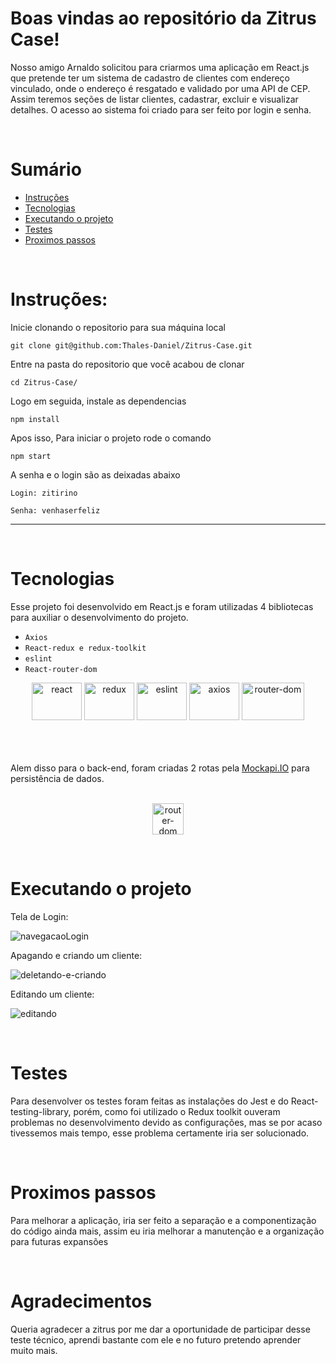 # Boas vindas ao repositório da Zitrus Case!


Nosso amigo Arnaldo solicitou para criarmos uma aplicação em React.js que
pretende ter um sistema de cadastro de clientes com endereço vinculado,
onde o endereço é resgatado e validado por uma API de CEP. Assim teremos seções de listar
clientes, cadastrar, excluir e visualizar detalhes. O acesso ao sistema foi criado para 
ser feito por login e senha.

<p>&nbsp</p>

# Sumário
- [Instruções](#instruções)
- [Tecnologias](#tecnologias)
- [Executando o projeto](#executando-o-projeto)
- [Testes](#Testes)
- [Proximos passos](#proximos-passos)

<p>&nbsp</p>

# Instruções:

Inicie clonando o repositorio para sua máquina local 
~~~
git clone git@github.com:Thales-Daniel/Zitrus-Case.git
~~~
Entre na pasta do repositorio que você acabou de clonar
~~~
cd Zitrus-Case/
~~~
Logo em seguida, instale as dependencias
~~~
npm install
~~~
Apos isso, Para iniciar o projeto rode o comando
~~~
npm start
~~~
A senha e o login são as deixadas abaixo
~~~
Login: zitirino

Senha: venhaserfeliz
~~~
---

<p>&nbsp</p>

# Tecnologias
Esse projeto foi desenvolvido em React.js e foram utilizadas
4 bibliotecas para auxiliar o desenvolvimento do projeto.


  - `Axios`
  - `React-redux e redux-toolkit`
  - `eslint`
  - `React-router-dom`

<div align="center">
  <img alt="react" height="60" width="80" src="https://cdn.jsdelivr.net/gh/devicons/devicon/icons/react/react-original.svg" />
  <img alt="redux" height="60" width="80" src="https://cdn.jsdelivr.net/gh/devicons/devicon/icons/redux/redux-original.svg" />
  <img alt="eslint" height="60" width="80" src="https://cdn.jsdelivr.net/gh/devicons/devicon/icons/eslint/eslint-original.svg" />
  <img alt="axios" height="60" width="80" src="https://upload.wikimedia.org/wikipedia/commons/c/c8/Axios_logo_%282020%29.svg" />
  <img alt="router-dom" height="60" width="100" src="https://miro.medium.com/max/1400/0*8BlvIy8wNLlz6icM" />
  <br />
  <br />
</div>
  <br />
  <br />

Alem disso para o back-end, foram criadas 2 rotas pela [Mockapi.IO]() para persistência de dados.
<div align="center">
  <br />
    <img alt="router-dom" height="50" width="50" src="https://user-images.githubusercontent.com/82240828/164455549-695380e6-2505-47e4-be41-bf67920152a5.png" />
</div>

<p>&nbsp</p>

# Executando o projeto

Tela de Login:

![navegacaoLogin](https://user-images.githubusercontent.com/82240828/164557152-162b124f-a969-44a6-8dae-15bfef1a6773.gif)

Apagando e criando um cliente:

![deletando-e-criando](https://user-images.githubusercontent.com/82240828/164557229-7eb7f4d6-28b0-4bfa-b104-fc11bea3e493.gif)

Editando um cliente:

![editando](https://user-images.githubusercontent.com/82240828/164557267-b6213bfc-4e18-415c-8872-35b113c934bd.gif)

<p>&nbsp</p>

# Testes

Para desenvolver os testes foram feitas as instalações do Jest e do React-testing-library, porém, como foi utilizado o
Redux toolkit ouveram problemas no desenvolvimento devido as configurações, mas se por acaso tivessemos mais tempo, esse
problema certamente iria ser solucionado.

<p>&nbsp</p>

# Proximos passos

Para melhorar a aplicação, iria ser feito a separação e a componentização do código ainda mais,
assim eu iria melhorar a manutenção e a organização para futuras expansões

<p>&nbsp</p>

# Agradecimentos

Queria agradecer a zitrus por me dar a oportunidade de participar desse teste técnico, aprendi bastante com ele
e no futuro pretendo aprender muito mais.

